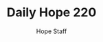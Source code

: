 ---
image: /assets/img/daily-hope-default-artwork.png
title: Daily Hope 220
number: 220
categories:
  - Daily Hope
author: Hope Staff
notes: Daily Hope 220
embed: >-
  <iframe style="border-radius:12px" src="https://open.spotify.com/embed/episode/2Fxs5nKYqQa49LkE0hEauu?utm_source=generator" width="100%" height="352" frameBorder="0" allowfullscreen="" allow="autoplay; clipboard-write; encrypted-media; fullscreen; picture-in-picture" loading="lazy"></iframe>
---